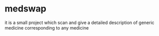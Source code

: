 # medswap
it is a small project which scan and give a detailed description of generic medicine corresponding to any medicine 
